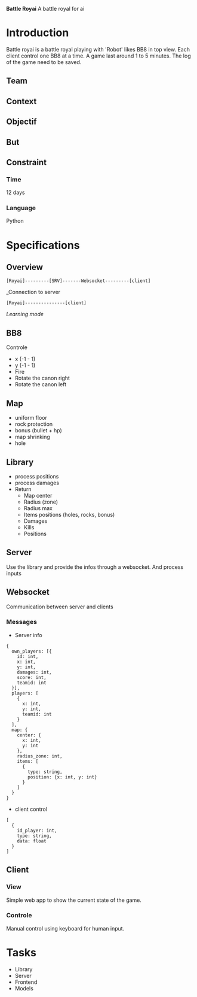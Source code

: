 **Battle Royai**
A battle royal for ai

# Introduction
Battle royai is a battle royal playing with 'Robot' likes BB8 in top view. Each client control one BB8 at a time.
A game last around 1 to 5 minutes. The log of the game need to be saved.
## Team
## Context
## Objectif
## But

## Constraint
### Time
12 days

### Language
Python

# Specifications
## Overview
```
[Royai]---------[SRV]-------Websocket---------[client]
```
_Connection to server

```
[Royai]---------------[client]
```
_Learning mode_

## BB8
Controle
- x (-1 - 1)
- y (-1 - 1)
- Fire
- Rotate the canon right
- Rotate the canon left

## Map
- uniform floor
- rock protection
- bonus (bullet + hp)
- map shrinking
- hole 

## Library
- process positions
- process damages
- Return
    - Map center
    - Radius (zone)
    - Radius max
    - Items positions (holes, rocks, bonus)
    - Damages
    - Kills
    - Positions

## Server
Use the library and provide the infos through a websocket. And process inputs

## Websocket
Communication between server and clients
### Messages
- Server info
```json5
{
  own_players: [{
    id: int,
    x: int,
    y: int,
    damages: int,
    score: int,
    teamid: int
  }],
  players: [
    {
      x: int,
      y: int,
      teamid: int
    }
  ],
  map: {
    center: {
      x: int,
      y: int
    },
    radius_zone: int,
    items: [
      {
        type: string,
        position: {x: int, y: int}
      }
    ]
  }
}
```

- client control
```json5
[
  {
    id_player: int,
    type: string,
    data: float
  }
]
```


## Client
### View
Simple web app to show the current state of the game.

### Controle
Manual control using keyboard for human input.

# Tasks
- Library
- Server
- Frontend
- Models


